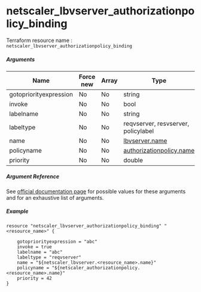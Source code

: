 # netscaler_lbvserver_authorizationpolicy_binding

Terraform resource name : ```netscaler_lbvserver_authorizationpolicy_binding```

##### Arguments

| Name | Force new | Array | Type |
|----|----|----|----|
|gotopriorityexpression|No|No|string|
|invoke|No|No|bool|
|labelname|No|No|string|
|labeltype|No|No|reqvserver, resvserver, policylabel|
|name|No|No|[lbvserver.name](/doc/resources/lbvserver.md)|
|policyname|No|No|[authorizationpolicy.name](/doc/resources/authorizationpolicy.md)|
|priority|No|No|double|


##### Argument Reference

See [official documentation page](https://developer-docs.citrix.com/projects/netscaler-nitro-api/en/11.0/configuration/load-balancing/lbvserver_authorizationpolicy_binding/lbvserver_authorizationpolicy_binding/) for possible values for these arguments and for an exhaustive list of arguments.

##### Example

```
resource "netscaler_lbvserver_authorizationpolicy_binding" "<resource_name>" {

    gotopriorityexpression = "abc"
    invoke = true
    labelname = "abc"
    labeltype = "reqvserver"
    name = "${netscaler_lbvserver.<resource_name>.name}"
    policyname = "${netscaler_authorizationpolicy.<resource_name>.name}"
    priority = 42
}
```

